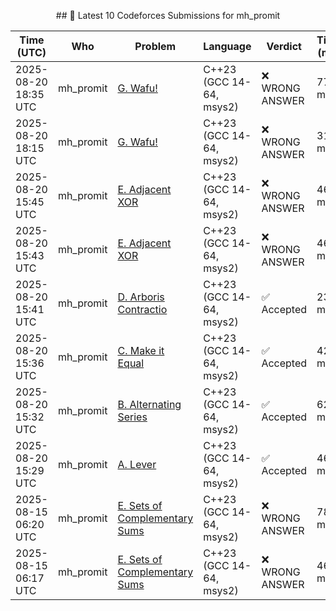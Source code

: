 <p align="center">
<p align="center">
<p align="center">
<p align="center">
<p align="center">
<p align="center">
<p align="center">
<p align="center">
<p align="center">
<p align="center">
<p align="center">
<p align="center">
<p align="center">
<p align="center">
<p align="center">
<p align="center">
<p align="center">
<p align="center">
<p align="center">
<p align="center">
<p align="center">
<p align="center">
<p align="center">
<p align="center">
<p align="center">
<p align="center">
<p align="center">
<p align="center">
<p align="center">
<p align="center">
<p align="center">
<p align="center">
<p align="center">
<p align="center">
<p align="center">
<p align="center">
<p align="center">
<p align="center">
<p align="center">
<p align="center">
<p align="center">
<p align="center">
<p align="center">
<p align="center">
<p align="center">
<p align="center">
<p align="center">
<p align="center">
<p align="center">
<p align="center">
<p align="center">
<p align="center">
<p align="center">
<p align="center">
<p align="center">
<p align="center">
<p align="center">
<p align="center">
<p align="center">
<p align="center">
<p align="center">
<p align="center">
<p align="center">
<p align="center">
<p align="center">
<p align="center">
<p align="center">
<p align="center">
<p align="center">
<p align="center">
<p align="center">
<p align="center">
<p align="center">
<p align="center">
<p align="center">
<p align="center">
<p align="center">
<p align="center">
<p align="center">
<p align="center">
<p align="center">
<p align="center">
<p align="center">
<p align="center">
<p align="center">
<p align="center">
<p align="center">
<p align="center">
<p align="center">
<p align="center">
<p align="center">
<p align="center">
<p align="center">
<p align="center">
<p align="center">
<p align="center">
<p align="center">
<p align="center">
<p align="center">
<p align="center">
<p align="center">
<p align="center">
<p align="center">
<p align="center">
<p align="center">
<p align="center">
<p align="center">
<p align="center">
<p align="center">
<p align="center">
<p align="center">
<p align="center">
<p align="center">
<p align="center">
<p align="center">
<p align="center">
<p align="center">
<p align="center">
<p align="center">
<p align="center">
<p align="center">
<p align="center">
<p align="center">
<p align="center">
<p align="center">
<p align="center">
<p align="center">
<p align="center">
<p align="center">
<p align="center">
<p align="center">
<p align="center">
<p align="center">
<p align="center">
<p align="center">
<p align="center">
<p align="center">
<p align="center">
<p align="center">
<p align="center">
<p align="center">
<p align="center">
<p align="center">
<p align="center">
<p align="center">
<p align="center">
<p align="center">
<p align="center">
<p align="center">
<p align="center">
<p align="center">
<p align="center">
<p align="center">
<p align="center">
<p align="center">
<p align="center">
<p align="center">
<p align="center">
<p align="center">
<p align="center">
<p align="center">
<p align="center">
<p align="center">
<p align="center">
<p align="center">
<p align="center">
<p align="center">
<p align="center">
<p align="center">
<p align="center">
<p align="center">
<p align="center">
<p align="center">
<p align="center">
<p align="center">
<p align="center">
<p align="center">
<p align="center">
<p align="center">
<p align="center">
<p align="center">
<p align="center">
<p align="center">
<p align="center">
<p align="center">
<p align="center">
<p align="center">
<p align="center">
<p align="center">
<p align="center">
<p align="center">
<p align="center">
<p align="center">
<p align="center">
<p align="center">
<p align="center">
<p align="center">
<p align="center">
<p align="center">
<p align="center">
<p align="center">
<p align="center">
<p align="center">
<p align="center">
<p align="center">
<p align="center">
<p align="center">
<p align="center">
<p align="center">
<p align="center">
<p align="center">
<p align="center">
<p align="center">
<p align="center">
<p align="center">
<p align="center">
<p align="center">
<p align="center">
<p align="center">
<p align="center">
<p align="center">
<p align="center">
<p align="center">
<p align="center">
<p align="center">
<p align="center">
<p align="center">
<p align="center">
<p align="center">
<p align="center">
<p align="center">
<p align="center">
<p align="center">
<p align="center">
<p align="center">
<p align="center">
<p align="center">
<p align="center">
<p align="center">
<p align="center">
<p align="center">
<p align="center">
<p align="center">
<p align="center">
<p align="center">
<p align="center">
<p align="center">
<p align="center">
<p align="center">
<p align="center">
<p align="center">
<p align="center">
<p align="center">
<p align="center">
<p align="center">
<p align="center">
<p align="center">
<p align="center">
<p align="center">
<p align="center">
<p align="center">
<p align="center">
<p align="center">
<p align="center">
<p align="center">
<p align="center">
<p align="center">
<p align="center">
<p align="center">
<p align="center">
<p align="center">
<p align="center">
<p align="center">
<p align="center">
<p align="center">
<p align="center">
<p align="center">
<p align="center">
<p align="center">
<p align="center">
<p align="center">
<p align="center">
<p align="center">
<p align="center">
<p align="center">
<p align="center">
<p align="center">
<p align="center">
<p align="center">
<p align="center">
<p align="center">
<p align="center">
<p align="center">
<p align="center">
<p align="center">
<p align="center">
<p align="center">
<p align="center">
<p align="center">
<p align="center">
<p align="center">
<p align="center">
<p align="center">
<p align="center">
<p align="center">
<p align="center">
<p align="center">
<p align="center">
<p align="center">
<p align="center">
<p align="center">
<p align="center">
<p align="center">
<p align="center">
<p align="center">
<p align="center">
<p align="center">
<p align="center">
<p align="center">
<p align="center">
<p align="center">
<p align="center">
<p align="center">
<p align="center">
<p align="center">
<p align="center">
<p align="center">
<p align="center">
<p align="center">
<p align="center">
<p align="center">
<p align="center">
<p align="center">
<p align="center">
<p align="center">
<p align="center">
<p align="center">
<p align="center">
<p align="center">
<p align="center">
<p align="center">
<p align="center">
<p align="center">
<p align="center">
<p align="center">
<p align="center">
<p align="center">
<p align="center">
<p align="center">
<p align="center">
<p align="center">
<p align="center">
<p align="center">
<p align="center">
<p align="center">
<p align="center">
<p align="center">
<p align="center">
<p align="center">
<p align="center">
<p align="center">
<p align="center">
<p align="center">
<p align="center">
<p align="center">
<p align="center">
<p align="center">
<p align="center">
<p align="center">
<p align="center">
<p align="center">
<p align="center">
<p align="center">
<p align="center">
<p align="center">
<p align="center">
<p align="center">
<p align="center">
<p align="center">
<p align="center">
<p align="center">
<p align="center">
<p align="center">
<p align="center">
<p align="center">
<p align="center">
<p align="center">
<p align="center">
<p align="center">
<p align="center">
<p align="center">
<p align="center">
<p align="center">
<p align="center">
<p align="center">
<p align="center">
<p align="center">
<p align="center">
<p align="center">
<p align="center">
<p align="center">
<p align="center">
<p align="center">
<p align="center">
<p align="center">
<p align="center">
<p align="center">
<p align="center">
<p align="center">
<p align="center">
<p align="center">
<p align="center">
<p align="center">
<p align="center">
<p align="center">
<p align="center">
<p align="center">
<p align="center">
<p align="center">
<p align="center">
<p align="center">
<p align="center">
<p align="center">
<p align="center">
<p align="center">
<p align="center">
<p align="center">
<p align="center">
<p align="center">
<p align="center">
<p align="center">
<p align="center">
<p align="center">
<p align="center">
<p align="center">
<p align="center">
<p align="center">
<p align="center">
<p align="center">
<p align="center">
<p align="center">
<p align="center">
<p align="center">
<p align="center">
<p align="center">
<p align="center">
<p align="center">
<p align="center">
<p align="center">
<p align="center">
<p align="center">
<p align="center">
<p align="center">
<p align="center">
<p align="center">
<p align="center">
<p align="center">
<p align="center">
<p align="center">
<p align="center">
<p align="center">
<p align="center">
<p align="center">
<p align="center">
<p align="center">
<p align="center">
<p align="center">
<p align="center">
<p align="center">
<p align="center">
<p align="center">
<p align="center">
<p align="center">
<p align="center">
<p align="center">
<p align="center">
<p align="center">
<p align="center">
<p align="center">
<p align="center">
<p align="center">
<p align="center">
<p align="center">
<p align="center">
<p align="center">
<p align="center">
<p align="center">
<p align="center">
<p align="center">
<p align="center">
<p align="center">
<p align="center">
<p align="center">
<p align="center">
<p align="center">
<p align="center">
<p align="center">
<p align="center">
<p align="center">
<p align="center">
<p align="center">
<p align="center">
<p align="center">
<p align="center">
<p align="center">
<p align="center">
<p align="center">
<p align="center">
<p align="center">
<p align="center">
<p align="center">
<p align="center">
<p align="center">
<p align="center">
<p align="center">
<p align="center">
<p align="center">
<p align="center">
<p align="center">
<p align="center">
<p align="center">
<p align="center">
<p align="center">
<p align="center">
<p align="center">
<p align="center">
<p align="center">
<p align="center">
<p align="center">
<p align="center">
<p align="center">
<p align="center">
<p align="center">
<p align="center">
<p align="center">
<p align="center">
<p align="center">
<p align="center">
<p align="center">
<p align="center">
<p align="center">
<p align="center">
<p align="center">
<p align="center">
<p align="center">
<p align="center">
<p align="center">
<p align="center">
<p align="center">
<p align="center">
<p align="center">
<p align="center">
<p align="center">
<p align="center">
<p align="center">
<p align="center">
<p align="center">
<p align="center">
<p align="center">
<p align="center">
<p align="center">
<p align="center">
<p align="center">
<p align="center">
<p align="center">
<p align="center">
<p align="center">
<p align="center">
<p align="center">
<p align="center">
<p align="center">
<p align="center">
<p align="center">
<p align="center">
<p align="center">
<p align="center">
<p align="center">
<p align="center">
<p align="center">
<p align="center">
<p align="center">
<p align="center">
<p align="center">
<p align="center">
<p align="center">
<p align="center">
<p align="center">
<p align="center">
<p align="center">
<p align="center">
<p align="center">
<p align="center">
<p align="center">
<p align="center">
<p align="center">
<p align="center">
<p align="center">
<p align="center">
<p align="center">
<p align="center">
<p align="center">
<p align="center">
<p align="center">
<p align="center">
<p align="center">
<p align="center">
<p align="center">
<p align="center">
<p align="center">
<p align="center">
<p align="center">
<p align="center">
<p align="center">
<p align="center">
<p align="center">
<p align="center">
<p align="center">
<p align="center">
<p align="center">
<p align="center">
<p align="center">
<p align="center">
<p align="center">
<p align="center">
<p align="center">
<p align="center">
<p align="center">
<p align="center">
<p align="center">
<p align="center">
<p align="center">
<p align="center">
<p align="center">
<p align="center">
<p align="center">
<p align="center">
<p align="center">
<p align="center">
<p align="center">
<p align="center">
<p align="center">
<p align="center">
<p align="center">
<p align="center">
<p align="center">
<p align="center">
<p align="center">
<p align="center">
<p align="center">
<p align="center">
<p align="center">
<p align="center">
<p align="center">
<p align="center">
<p align="center">
<p align="center">
<p align="center">
<p align="center">
<p align="center">
<p align="center">
<p align="center">
<p align="center">
<p align="center">
<p align="center">
<p align="center">
<p align="center">
<p align="center">
<p align="center">
<p align="center">
<p align="center">
<p align="center">
<p align="center">
<p align="center">
<p align="center">
<p align="center">
<p align="center">
<p align="center">
<p align="center">
<p align="center">
<p align="center">
<p align="center">
<p align="center">
<p align="center">
<p align="center">
<p align="center">
<p align="center">
<p align="center">
<p align="center">
<p align="center">
<p align="center">
<p align="center">
<p align="center">
<p align="center">
<p align="center">
<p align="center">
<p align="center">
<p align="center">
<p align="center">
<p align="center">
<p align="center">
<p align="center">
<p align="center">
<p align="center">
<p align="center">
<p align="center">
<p align="center">
<p align="center">
<p align="center">
<p align="center">
<p align="center">
<p align="center">
<p align="center">
<p align="center">
<p align="center">
<p align="center">
<p align="center">
<p align="center">
<p align="center">
<p align="center">
<p align="center">
<p align="center">
<p align="center">
<p align="center">
<p align="center">
<p align="center">
<p align="center">
<p align="center">
<p align="center">
<p align="center">
<p align="center">
<p align="center">
<p align="center">
<p align="center">
<p align="center">
<p align="center">
<p align="center">
<p align="center">
<p align="center">
<p align="center">
<p align="center">
<p align="center">
<p align="center">
<p align="center">
<p align="center">
<p align="center">
<p align="center">
<p align="center">
<p align="center">
<p align="center">
<p align="center">
<p align="center">
<p align="center">
<p align="center">
<p align="center">
<p align="center">
<p align="center">
<p align="center">
<p align="center">
<p align="center">
<p align="center">
<p align="center">
<p align="center">
<p align="center">
<p align="center">
<p align="center">
  ## 🚀 Latest 10 Codeforces Submissions for mh_promit
</p>


| Time (UTC) | Who | Problem | Language | Verdict | Time (ms) | Memory | Submission |
|------------|-----|---------|----------|---------|-----------|--------|------------|
| 2025-08-20 18:35 UTC | mh_promit | [G. Wafu!](https://codeforces.com/contest/2131/problem/G) | C++23 (GCC 14-64, msys2) | ❌ WRONG ANSWER | 77 ms | 6200 KB | [Link](https://codeforces.com/contest/2131/submission/334709956) |
| 2025-08-20 18:15 UTC | mh_promit | [G. Wafu!](https://codeforces.com/contest/2131/problem/G) | C++23 (GCC 14-64, msys2) | ❌ WRONG ANSWER | 31 ms | 3100 KB | [Link](https://codeforces.com/contest/2131/submission/334707445) |
| 2025-08-20 15:45 UTC | mh_promit | [E. Adjacent XOR](https://codeforces.com/contest/2131/problem/E) | C++23 (GCC 14-64, msys2) | ❌ WRONG ANSWER | 46 ms | 0 KB | [Link](https://codeforces.com/contest/2131/submission/334689711) |
| 2025-08-20 15:43 UTC | mh_promit | [E. Adjacent XOR](https://codeforces.com/contest/2131/problem/E) | C++23 (GCC 14-64, msys2) | ❌ WRONG ANSWER | 46 ms | 0 KB | [Link](https://codeforces.com/contest/2131/submission/334689394) |
| 2025-08-20 15:41 UTC | mh_promit | [D. Arboris Contractio](https://codeforces.com/contest/2131/problem/D) | C++23 (GCC 14-64, msys2) | ✅ Accepted | 233 ms | 7600 KB | [Link](https://codeforces.com/contest/2131/submission/334689077) |
| 2025-08-20 15:36 UTC | mh_promit | [C. Make it Equal](https://codeforces.com/contest/2131/problem/C) | C++23 (GCC 14-64, msys2) | ✅ Accepted | 421 ms | 9600 KB | [Link](https://codeforces.com/contest/2131/submission/334688291) |
| 2025-08-20 15:32 UTC | mh_promit | [B. Alternating Series](https://codeforces.com/contest/2131/problem/B) | C++23 (GCC 14-64, msys2) | ✅ Accepted | 62 ms | 0 KB | [Link](https://codeforces.com/contest/2131/submission/334687812) |
| 2025-08-20 15:29 UTC | mh_promit | [A. Lever](https://codeforces.com/contest/2131/problem/A) | C++23 (GCC 14-64, msys2) | ✅ Accepted | 46 ms | 0 KB | [Link](https://codeforces.com/contest/2131/submission/334687478) |
| 2025-08-15 06:20 UTC | mh_promit | [E. Sets of Complementary Sums](https://codeforces.com/contest/2125/problem/E) | C++23 (GCC 14-64, msys2) | ❌ WRONG ANSWER | 781 ms | 0 KB | [Link](https://codeforces.com/contest/2125/submission/334019049) |
| 2025-08-15 06:17 UTC | mh_promit | [E. Sets of Complementary Sums](https://codeforces.com/contest/2125/problem/E) | C++23 (GCC 14-64, msys2) | ❌ WRONG ANSWER | 468 ms | 100 KB | [Link](https://codeforces.com/contest/2125/submission/334018740) |
